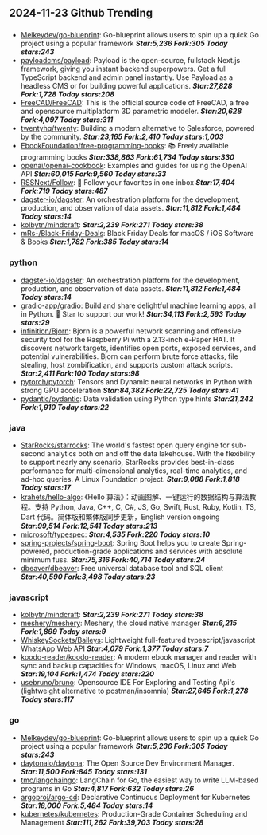 ## 2024-11-23 Github Trending

### 
* [Melkeydev/go-blueprint](https://github.com/Melkeydev/go-blueprint): Go-blueprint allows users to spin up a quick Go project using a popular framework ***Star:5,236 Fork:305 Today stars:243***
* [payloadcms/payload](https://github.com/payloadcms/payload): Payload is the open-source, fullstack Next.js framework, giving you instant backend superpowers. Get a full TypeScript backend and admin panel instantly. Use Payload as a headless CMS or for building powerful applications. ***Star:27,828 Fork:1,728 Today stars:208***
* [FreeCAD/FreeCAD](https://github.com/FreeCAD/FreeCAD): This is the official source code of FreeCAD, a free and opensource multiplatform 3D parametric modeler. ***Star:20,628 Fork:4,097 Today stars:311***
* [twentyhq/twenty](https://github.com/twentyhq/twenty): Building a modern alternative to Salesforce, powered by the community. ***Star:23,165 Fork:2,410 Today stars:1,003***
* [EbookFoundation/free-programming-books](https://github.com/EbookFoundation/free-programming-books): 📚 Freely available programming books ***Star:338,863 Fork:61,734 Today stars:330***
* [openai/openai-cookbook](https://github.com/openai/openai-cookbook): Examples and guides for using the OpenAI API ***Star:60,015 Fork:9,560 Today stars:33***
* [RSSNext/Follow](https://github.com/RSSNext/Follow): 🧡 Follow your favorites in one inbox ***Star:17,404 Fork:719 Today stars:487***
* [dagster-io/dagster](https://github.com/dagster-io/dagster): An orchestration platform for the development, production, and observation of data assets. ***Star:11,812 Fork:1,484 Today stars:14***
* [kolbytn/mindcraft](https://github.com/kolbytn/mindcraft):  ***Star:2,239 Fork:271 Today stars:38***
* [mRs-/Black-Friday-Deals](https://github.com/mRs-/Black-Friday-Deals): Black Friday Deals for macOS / iOS Software & Books ***Star:1,782 Fork:385 Today stars:14***

### python
* [dagster-io/dagster](https://github.com/dagster-io/dagster): An orchestration platform for the development, production, and observation of data assets. ***Star:11,812 Fork:1,484 Today stars:14***
* [gradio-app/gradio](https://github.com/gradio-app/gradio): Build and share delightful machine learning apps, all in Python. 🌟 Star to support our work! ***Star:34,113 Fork:2,593 Today stars:29***
* [infinition/Bjorn](https://github.com/infinition/Bjorn): Bjorn is a powerful network scanning and offensive security tool for the Raspberry Pi with a 2.13-inch e-Paper HAT. It discovers network targets, identifies open ports, exposed services, and potential vulnerabilities. Bjorn can perform brute force attacks, file stealing, host zombification, and supports custom attack scripts. ***Star:2,411 Fork:100 Today stars:98***
* [pytorch/pytorch](https://github.com/pytorch/pytorch): Tensors and Dynamic neural networks in Python with strong GPU acceleration ***Star:84,382 Fork:22,725 Today stars:41***
* [pydantic/pydantic](https://github.com/pydantic/pydantic): Data validation using Python type hints ***Star:21,242 Fork:1,910 Today stars:22***

### java
* [StarRocks/starrocks](https://github.com/StarRocks/starrocks): The world's fastest open query engine for sub-second analytics both on and off the data lakehouse. With the flexibility to support nearly any scenario, StarRocks provides best-in-class performance for multi-dimensional analytics, real-time analytics, and ad-hoc queries. A Linux Foundation project. ***Star:9,088 Fork:1,818 Today stars:17***
* [krahets/hello-algo](https://github.com/krahets/hello-algo): 《Hello 算法》：动画图解、一键运行的数据结构与算法教程。支持 Python, Java, C++, C, C#, JS, Go, Swift, Rust, Ruby, Kotlin, TS, Dart 代码。简体版和繁体版同步更新，English version ongoing ***Star:99,514 Fork:12,541 Today stars:213***
* [microsoft/typespec](https://github.com/microsoft/typespec):  ***Star:4,535 Fork:220 Today stars:10***
* [spring-projects/spring-boot](https://github.com/spring-projects/spring-boot): Spring Boot helps you to create Spring-powered, production-grade applications and services with absolute minimum fuss. ***Star:75,316 Fork:40,714 Today stars:24***
* [dbeaver/dbeaver](https://github.com/dbeaver/dbeaver): Free universal database tool and SQL client ***Star:40,590 Fork:3,498 Today stars:23***

### javascript
* [kolbytn/mindcraft](https://github.com/kolbytn/mindcraft):  ***Star:2,239 Fork:271 Today stars:38***
* [meshery/meshery](https://github.com/meshery/meshery): Meshery, the cloud native manager ***Star:6,215 Fork:1,899 Today stars:9***
* [WhiskeySockets/Baileys](https://github.com/WhiskeySockets/Baileys): Lightweight full-featured typescript/javascript WhatsApp Web API ***Star:4,079 Fork:1,377 Today stars:7***
* [koodo-reader/koodo-reader](https://github.com/koodo-reader/koodo-reader): A modern ebook manager and reader with sync and backup capacities for Windows, macOS, Linux and Web ***Star:19,104 Fork:1,474 Today stars:220***
* [usebruno/bruno](https://github.com/usebruno/bruno): Opensource IDE For Exploring and Testing Api's (lightweight alternative to postman/insomnia) ***Star:27,645 Fork:1,278 Today stars:117***

### go
* [Melkeydev/go-blueprint](https://github.com/Melkeydev/go-blueprint): Go-blueprint allows users to spin up a quick Go project using a popular framework ***Star:5,236 Fork:305 Today stars:243***
* [daytonaio/daytona](https://github.com/daytonaio/daytona): The Open Source Dev Environment Manager. ***Star:11,500 Fork:845 Today stars:131***
* [tmc/langchaingo](https://github.com/tmc/langchaingo): LangChain for Go, the easiest way to write LLM-based programs in Go ***Star:4,817 Fork:632 Today stars:26***
* [argoproj/argo-cd](https://github.com/argoproj/argo-cd): Declarative Continuous Deployment for Kubernetes ***Star:18,000 Fork:5,484 Today stars:14***
* [kubernetes/kubernetes](https://github.com/kubernetes/kubernetes): Production-Grade Container Scheduling and Management ***Star:111,262 Fork:39,703 Today stars:28***
